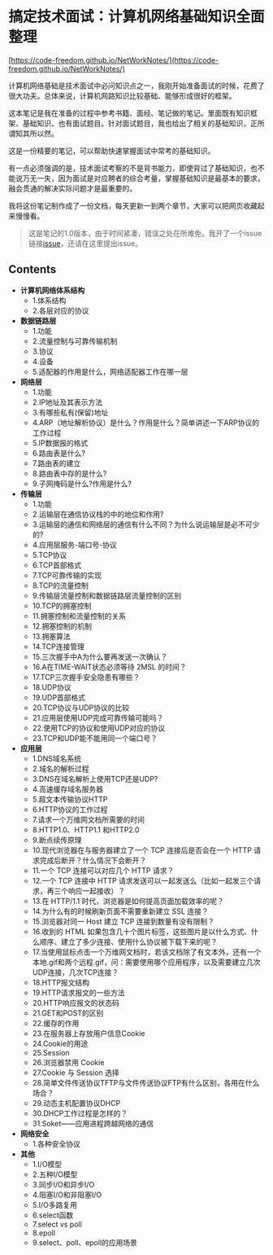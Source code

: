 # 搞定技术面试：计算机网络基础知识全面整理
[https://code-freedom.github.io/NetWorkNotes/](https://code-freedom.github.io/NetWorkNotes/)

计算机网络基础是技术面试中必问知识点之一，我刚开始准备面试的时候，花费了很大功夫。总体来说，计算机网路知识比较基础、能够形成很好的框架。

这本笔记是我在准备的过程中参考书籍、面经、笔记做的笔记。里面既有知识框架、基础知识、也有面试题目。针对面试题目，我也给出了相关的基础知识，正所谓知其所以然。

这是一份精要的笔记，可以帮助快速掌握面试中常考的基础知识。

有一点必须强调的是，技术面试考察的不是背书能力，即使背过了基础知识，也不能说万无一失，因为面试是对应聘者的综合考量，掌握基础知识是最基本的要求，融会贯通的解决实际问题才是最重要的。

我将这份笔记制作成了一份文档，每天更新一到两个章节，大家可以把网页收藏起来慢慢看。

>这是笔记的1.0版本，由于时间紧凑，错误之处在所难免。我开了一个issue链接[issue](https://github.com/Code-Freedom/NetWorkNotes/issues)，还请在这里提出issue。

## Contents

- **计算机网络体系结构**
    - 1.体系结构
    - 2.各层对应的协议
- **数据链路层**
    - 1.功能
    - 2.流量控制与可靠传输机制
    - 3.协议
    - 4.设备
    - 5.适配器的作用是什么，网络适配器工作在哪一层
- **网络层**
    - 1.功能
    - 2.IP地址及其表示方法
    - 3.有哪些私有(保留)地址
    - 4.ARP（地址解析协议）是什么？作用是什么？简单讲述一下ARP协议的工作过程
    - 5.IP数据报的格式
    - 6.路由表是什么?
    - 7.路由表的建立
    - 8.路由表中存的是什么?
    - 9.子网掩码是什么?作用是什么?
- **传输层**
    - 1.功能
    - 2.运输层在通信协议栈的中的地位和作用?
    - 3.运输层的通信和网络层的通信有什么不同？为什么说运输层是必不可少的?
    - 4.应用层服务-端口号-协议
    - 5.TCP协议
    - 6.TCP首部格式
    - 7.TCP可靠传输的实现
    - 8.TCP的流量控制
    - 9.传输层流量控制和数据链路层流量控制的区别
    - 10.TCP的拥塞控制
    - 11.拥塞控制和流量控制的关系
    - 12.拥塞控制的机制
    - 13.拥塞算法
    - 14.TCP连接管理
    - 15.三次握手中A为什么要再发送一次确认？
    - 16.A在TIME-WAIT状态必须等待 2MSL 的时间？
    - 17.TCP三次握手安全隐患有哪些？
    - 18.UDP协议
    - 19.UDP首部格式
    - 20.TCP协议与UDP协议的比较
    - 21.应用层使用UDP完成可靠传输可能吗？
    - 22.使用TCP的协议和使用UDP对应的协议
    - 23.TCP和UDP能不能用同一个端口号？
- **应用层** 
    - 1.DNS域名系统
    - 2.域名的解析过程
    - 3.DNS在域名解析上使用TCP还是UDP?
    - 4.高速缓存域名服务器
    - 5.超文本传输协议HTTP
    - 6.HTTP协议的工作过程
    - 7.请求一个万维网文档所需要的时间
    - 8.HTTP1.0、HTTP1.1 和HTTP2.0
    - 9.断点续传原理
    - 10.现代浏览器在与服务器建立了一个 TCP 连接后是否会在一个 HTTP 请求完成后断开？什么情况下会断开？
    - 11.一个 TCP 连接可以对应几个 HTTP 请求？
    - 12.一个 TCP 连接中 HTTP 请求发送可以一起发送么（比如一起发三个请求，再三个响应一起接收）？
    - 13.在 HTTP/1.1 时代，浏览器是如何提高页面加载效率的呢？
    - 14.为什么有的时候刷新页面不需要重新建立 SSL 连接？
    - 15.浏览器对同一 Host 建立 TCP 连接到数量有没有限制？
    - 16.收到的 HTML 如果包含几十个图片标签，这些图片是以什么方式、什么顺序、建立了多少连接、使用什么协议被下载下来的呢？
    - 17.当使用鼠标点击一个万维网文档时，若该文档除了有文本外，还有一个本地.gif和两个远程.gif，问：需要使用哪个应用程序，以及需要建立几次UDP连接，几次TCP连接？
    - 18.HTTP报文结构
    - 19.HTTP请求报文的一些方法
    - 20.HTTP响应报文的状态码
    - 21.GET和POST的区别
    - 22.缓存的作用
    - 23.在服务器上存放用户信息Cookie
    - 24.Cookie的用途
    - 25.Session
    - 26.浏览器禁用 Cookie
    - 27.Cookie 与 Session 选择
    - 28.简单文件传送协议TFTP与文件传送协议FTP有什么区别，各用在什么场合？
    - 29.动态主机配置协议DHCP
    - 30.DHCP工作过程是怎样的？
    - 31.Soket——应用进程跨越网络的通信
- **网络安全**
    - 1.各种安全协议
- **其他**
    - 1.I/O模型
    - 2.五种I/O模型
    - 3.同步I/O和异步I/O
    - 4.阻塞I/O和非阻塞I/O
    - 5.I/O多路复用
    - 6.select函数
    - 7.select vs poll
    - 8.epoll
    - 9.select、poll、epoll的应用场景

